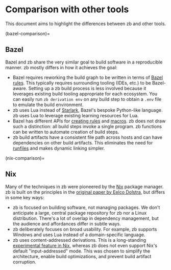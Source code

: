 # Comparison with other tools

This document aims to highlight the differences between zb and other tools.

(bazel-comparison)=
## Bazel

Bazel and zb share the very similar goal to build software in a reproducible manner.
zb mostly differs in how it achieves the goal:

- Bazel requires reworking the build graph to be written in terms of [Bazel rules][].
  This typically requires surrounding tooling (IDEs, etc.) to be Bazel-aware.
  Setting up a zb build process is less involved
  because it leverages existing build tooling appropriate for each ecosystem.
  You can easily run `zb derivation env` on any build step
  to obtain a `.env` file to emulate the build environment.
- zb uses Lua instead of [Starlark][], Bazel's bespoke Python-like language.
  zb uses Lua to leverage existing learning resources for Lua.
- Bazel has different APIs for [creating rules][Bazel rules API] and [macros][Bazel macros].
  zb does not draw such a distinction:
  all build steps invoke a single program.
  zb functions can be written to automate creation of build steps.
- zb build artifacts have a consistent file path across hosts
  and can have dependencies on other build artifacts.
  This eliminates the need for [runfiles][]
  and makes dynamic linking simpler.

[Bazel rules]: https://bazel.build/rules
[Bazel rules API]: https://bazel.build/extending/rules
[Bazel macros]: https://bazel.build/extending/macros
[runfiles]: https://bazel.build/reference/be/common-definitions#common.data
[Starlark]: https://bazel.build/rules/language

(nix-comparison)=
## Nix

Many of the techniques in zb were pioneered by the [Nix][] package manager.
zb is built on the principles in the [original paper by Eelco Dolstra][@dolstra_purely_2006],
but differs in some key ways:

- zb is focused on building software, not managing packages.
  We don't anticipate a large, central package repository for zb
  nor a Linux distribution.
  There's a lot of overlap in dependency management,
  but the audience and affordances differ in subtle ways.
- zb deliberately focuses on broad usability.
  For example, zb supports Windows
  and uses Lua instead of a domain-specific language.
- zb uses content-addressed derivations.
  This is a long-standing [experimental feature in Nix][ca-derivations],
  whereas zb does not even support Nix's default "input-addressed" mode.
  This was chosen to simplify the architecture,
  enable build optimizations,
  and prevent build artifact corruption.

[ca-derivations]: https://nix.dev/manual/nix/2.24/development/experimental-features.html#xp-feature-ca-derivations
[@dolstra_purely_2006]: https://edolstra.github.io/pubs/phd-thesis.pdf
[Nix]: https://nixos.org/

